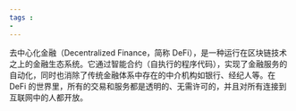 ```yaml
---
tags : 
- 
---
```

去中心化金融（Decentralized Finance，简称 DeFi），是一种运行在区块链技术之上的金融生态系统。它通过智能合约（自执行的程序代码），实现了金融服务的自动化，同时也消除了传统金融体系中存在的中介机构如银行、经纪人等。在 DeFi 的世界里，所有的交易和服务都是透明的、无需许可的，并且对所有连接到互联网中的人都开放。